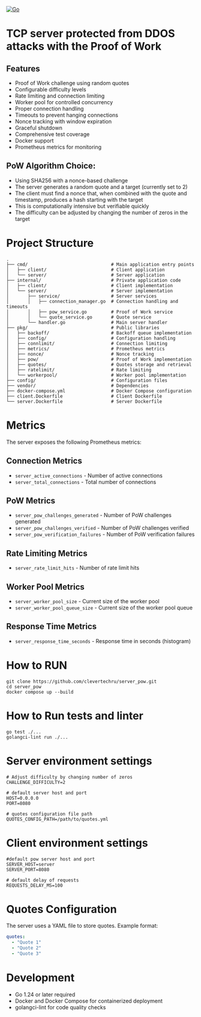 [![Go](https://github.com/clevertechru/server_pow/actions/workflows/go.yml/badge.svg)](https://github.com/clevertechru/server_pow/actions/workflows/go.yml)

[//]: # ([![Build Status]&#40;https://app.travis-ci.com/clevertechru/server_pow.svg?token=bbzT95wZRUs7cXAPJccG&branch=main&#41;]&#40;https://app.travis-ci.com/clevertechru/server_pow&#41;)
# TCP server protected from DDOS attacks with the Proof of Work
## Features
* Proof of Work challenge using random quotes
* Configurable difficulty levels
* Rate limiting and connection limiting
* Worker pool for controlled concurrency
* Proper connection handling
* Timeouts to prevent hanging connections
* Nonce tracking with window expiration
* Graceful shutdown
* Comprehensive test coverage
* Docker support
* Prometheus metrics for monitoring
## PoW Algorithm Choice:
* Using SHA256 with a nonce-based challenge
* The server generates a random quote and a target (currently set to 2)
* The client must find a nonce that, when combined with the quote and timestamp, produces a hash starting with the target
* This is computationally intensive but verifiable quickly
* The difficulty can be adjusted by changing the number of zeros in the target

# Project Structure
```
.
├── cmd/                               # Main application entry points
│   ├── client/                        # Client application
│   └── server/                        # Server application
├── internal/                          # Private application code
│   ├── client/                        # Client implementation
│   └── server/                        # Server implementation
│       ├── service/                   # Server services
│       │   ├── connection_manager.go  # Connection handling and timeouts
│       │   ├── pow_service.go         # Proof of Work service
│       │   └── quote_service.go       # Quote service
│       └── handler.go                 # Main server handler
├── pkg/                               # Public libraries
│   ├── backoff/                       # Backoff queue implementation
│   ├── config/                        # Configuration handling
│   ├── connlimit/                     # Connection limiting
│   ├── metrics/                       # Prometheus metrics
│   ├── nonce/                         # Nonce tracking
│   ├── pow/                           # Proof of Work implementation
│   ├── quotes/                        # Quotes storage and retrieval
│   ├── ratelimit/                     # Rate limiting
│   └── workerpool/                    # Worker pool implementation
├── config/                            # Configuration files
├── vendor/                            # Dependencies
├── docker-compose.yml                 # Docker Compose configuration
├── client.Dockerfile                  # Client Dockerfile
└── server.Dockerfile                  # Server Dockerfile
```

# Metrics
The server exposes the following Prometheus metrics:

## Connection Metrics
* `server_active_connections` - Number of active connections
* `server_total_connections` - Total number of connections

## PoW Metrics
* `server_pow_challenges_generated` - Number of PoW challenges generated
* `server_pow_challenges_verified` - Number of PoW challenges verified
* `server_pow_verification_failures` - Number of PoW verification failures

## Rate Limiting Metrics
* `server_rate_limit_hits` - Number of rate limit hits

## Worker Pool Metrics
* `server_worker_pool_size` - Current size of the worker pool
* `server_worker_pool_queue_size` - Current size of the worker pool queue

## Response Time Metrics
* `server_response_time_seconds` - Response time in seconds (histogram)

# How to RUN
```
git clone https://github.com/clevertechru/server_pow.git
cd server_pow
docker compose up --build
```

# How to Run tests and linter
```
go test ./...
golangci-lint run ./...
```

# Server environment settings
```
# Adjust difficulty by changing number of zeros
CHALLENGE_DIFFICULTY=2

# default server host and port
HOST=0.0.0.0
PORT=8080

# quotes configuration file path
QUOTES_CONFIG_PATH=/path/to/quotes.yml
```

# Client environment settings
```
#default pow server host and port
SERVER_HOST=server
SERVER_PORT=8080

# default delay of requests
REQUESTS_DELAY_MS=100
```

# Quotes Configuration
The server uses a YAML file to store quotes. Example format:
```yaml
quotes:
  - "Quote 1"
  - "Quote 2"
  - "Quote 3"
```

# Development
* Go 1.24 or later required
* Docker and Docker Compose for containerized deployment
* golangci-lint for code quality checks
